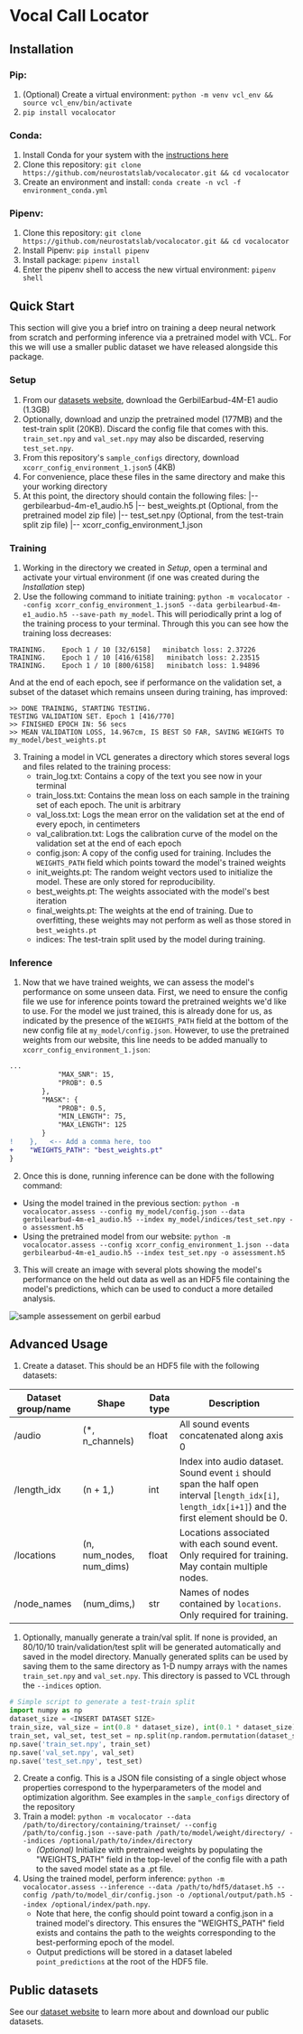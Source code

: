 # Vocal Call Locator

## Installation

### Pip:
1. (Optional) Create a virtual environment: `python -m venv vcl_env && source vcl_env/bin/activate`
2. `pip install vocalocator`

### Conda:
1. Install Conda for your system with the [instructions here](https://docs.anaconda.com/free/miniconda/#quick-command-line-install)
2. Clone this repository: `git clone https://github.com/neurostatslab/vocalocator.git && cd vocalocator`
3. Create an environment and install: `conda create -n vcl -f environment_conda.yml`

### Pipenv:
1. Clone this repository: `git clone https://github.com/neurostatslab/vocalocator.git && cd vocalocator`
2. Install Pipenv: `pip install pipenv`
3. Install package: `pipenv install`
4. Enter the pipenv shell to access the new virtual environment: `pipenv shell`


## Quick Start
This section will give you a brief intro on training a deep neural network from scratch and performing inference via a pretrained model with VCL. For this we will use a smaller public dataset we have released alongside this package.
### Setup
1. From our [datasets website](https://users.flatironinstitute.org/~atanelus/), download the GerbilEarbud-4M-E1 audio (1.3GB)
2. Optionally, download and unzip the pretrained model (177MB) and the test-train split (20KB). Discard the config file that comes with this. `train_set.npy` and `val_set.npy` may also be discarded, reserving `test_set.npy`.
3. From this repository's `sample_configs` directory, download `xcorr_config_environment_1.json5` (4KB)
4. For convenience, place these files in the same directory and make this your working directory
5. At this point, the directory should contain the following files:
|-- gerbilearbud-4m-e1_audio.h5
|-- best_weights.pt (Optional, from the pretrained model zip file)
|-- test_set.npy (Optional, from the test-train split zip file)
|-- xcorr_config_environment_1.json

### Training
1. Working in the directory we created in _Setup_, open a terminal and activate your virtual environment (if one was created during the _Installation_ step)
2. Use the following command to initiate training: `python -m vocalocator --config xcorr_config_environment_1.json5 --data gerbilearbud-4m-e1_audio.h5 --save-path my_model`. This will periodically print a log of the training process to your terminal. Through this you can see how the training loss decreases:
```
TRAINING. 	 Epoch 1 / 10 [32/6158]   minibatch loss: 2.37226
TRAINING. 	 Epoch 1 / 10 [416/6158]   minibatch loss: 2.23515
TRAINING. 	 Epoch 1 / 10 [800/6158]   minibatch loss: 1.94896
```
And at the end of each epoch, see if performance on the validation set, a subset of the dataset which remains unseen during training, has improved:
```
>> DONE TRAINING, STARTING TESTING.
TESTING VALIDATION SET. Epoch 1 [416/770]
>> FINISHED EPOCH IN: 56 secs
>> MEAN VALIDATION LOSS, 14.967cm, IS BEST SO FAR, SAVING WEIGHTS TO my_model/best_weights.pt
```
3. Training a model in VCL generates a directory which stores several logs and files related to the training process:
   * train_log.txt: Contains a copy of the text you see now in your terminal
   * train_loss.txt: Contains the mean loss on each sample in the training set of each epoch. The unit is arbitrary
   * val_loss.txt: Logs the mean error on the validation set at the end of every epoch, in centimeters
   * val_calibration.txt: Logs the calibration curve of the model on the validation set at the end of each epoch
   * config.json: A copy of the config used for training. Includes the `WEIGHTS_PATH` field which points toward the model's trained weights
   * init_weights.pt: The random weight vectors used to initialize the model. These are only stored for reproducibility.
   * best_weights.pt: The weights associated with the model's best iteration
   * final_weights.pt: The weights at the end of training. Due to overfitting, these weights may not perform as well as those stored in `best_weights.pt`
   * indices: The test-train split used by the model during training.
### Inference
1. Now that we have trained weights, we can assess the model's performance on some unseen data. First, we need to ensure the config file we use for inference points toward the pretrained weights we'd like to use. For the model we just trained, this is already done for us, as indicated by the presence of the `WEIGHTS_PATH` field at the bottom of the new config file at `my_model/config.json`. However, to use the pretrained weights from our website, this line needs to be added manually to `xcorr_config_environment_1.json`:
```diff
...
            "MAX_SNR": 15,
            "PROB": 0.5
        },
        "MASK": {
            "PROB": 0.5,
            "MIN_LENGTH": 75,
            "MAX_LENGTH": 125
        }
!    },   <-- Add a comma here, too
+    "WEIGHTS_PATH": "best_weights.pt"
}
```
2. Once this is done, running inference can be done with the following command:
  * Using the model trained in the previous section: `python -m vocalocator.assess --config my_model/config.json --data gerbilearbud-4m-e1_audio.h5 --index my_model/indices/test_set.npy -o assessment.h5`
  * Using the pretrained model from our website: `python -m vocalocator.assess --config xcorr_config_environment_1.json --data gerbilearbud-4m-e1_audio.h5 --index test_set.npy -o assessment.h5`
3. This will create an image with several plots showing the model's performance on the held out data as well as an HDF5 file containing the model's predictions, which can be used to conduct a more detailed analysis.

![sample assessement on gerbil earbud](https://users.flatironinstitute.org/~atanelus/res/sample_assessment.png)




## Advanced Usage
1. Create a dataset. This should be an HDF5 file with the following datasets:

| Dataset group/name | Shape             | Data type | Description                                                                                                                                    |
|--------------------|-------------------|-----------|------------------------------------------------------------------------------------------------------------------------------------------------|
| /audio     | (*, n_channels) | float     | All sound events concatenated along axis 0                                                                                                     |
| /length_idx        | (n + 1,)                  | int       | Index into audio dataset. Sound event `i` should span the half open interval [`length_idx[i]`, `length_idx[i+1]`) and the first element should be 0. |
| /locations         | (n, num_nodes, num_dims)  | float     | Locations associated with each sound event. Only required for training. May contain multiple nodes.                            |
| /node_names        | (num_dims,)               | str       | Names of nodes contained by `locations`. Only required for training.                                                                                                                                                                                 |
1. Optionally, manually generate a train/val split. If none is provided, an 80/10/10 train/validation/test split will be generated automatically and saved in the model directory. Manually generated splits can be used by saving them to the same directory as 1-D numpy arrays with the names `train_set.npy` and `val_set.npy`. This directory is passed to VCL through the `--indices` option.
```python
# Simple script to generate a test-train split
import numpy as np
dataset_size = <INSERT DATASET SIZE>
train_size, val_size = int(0.8 * dataset_size), int(0.1 * dataset_size)
train_set, val_set, test_set = np.split(np.random.permutation(dataset_size), [train_size, train_size + val_size])
np.save('train_set.npy', train_set)
np.save('val_set.npy', val_set)
np.save('test_set.npy', test_set)
```
2. Create a config. This is a JSON file consisting of a single object whose properties correspond to the hyperparameters of the model and optimization algorithm. See examples in the `sample_configs` directory of the repository
3. Train a model: `python -m vocalocator --data /path/to/directory/containing/trainset/ --config /path/to/config.json --save-path /path/to/model/weight/directory/ --indices /optional/path/to/index/directory`
   *  _(Optional)_ Initialize with pretrained weights by populating the "WEIGHTS_PATH" field in the top-level of the config file with a path to the saved model state as a .pt file.
5. Using the trained model, perform inference: `python -m vocalocator.assess --inference --data /path/to/hdf5/dataset.h5 --config /path/to/model_dir/config.json -o /optional/output/path.h5 --index /optional/index/path.npy`.
   * Note that here, the config should point toward a config.json in a trained model's directory. This ensures the "WEIGHTS_PATH" field exists and contains the path to the weights corresponding to the best-performing epoch of the model.  
   * Output predictions will be stored in a dataset labeled `point_predictions` at the root of the HDF5 file.

## Public datasets
See our [dataset website](https://users.flatironinstitute.org/~atanelus/) to learn more about and download our public datasets.